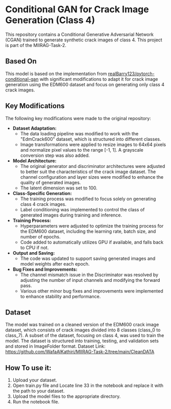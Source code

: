 # Conditional GAN for Crack Image Generation (Class 4)

This repository contains a Conditional Generative Adversarial Network (CGAN) trained to generate synthetic crack images of class 4. This project is part of the MIIRAG-Task-2.

## Based On

This model is based on the implementation from [realBarry123/pytorch-conditional-gan](https://github.com/realBarry123/pytorch-conditional-gan/tree/main) with significant modifications to adapt it for crack image generation using the EDM600 dataset and focus on generating only class 4 crack images.

## Key Modifications

The following key modifications were made to the original repository:

*   **Dataset Adaptation:**
    *   The data loading pipeline was modified to work with the "EdmCrack600" dataset, which is structured into different classes.
    *   Image transformations were applied to resize images to 64x64 pixels and normalize pixel values to the range [-1, 1]. A grayscale conversion step was also added.
*   **Model Architecture:**
    *   The original generator and discriminator architectures were adjusted to better suit the characteristics of the crack image dataset. The channel configuration and layer sizes were modified to enhance the quality of generated images.
    *   The latent dimension was set to 100.
*   **Class-Specific Generation:**
    *   The training process was modified to focus solely on generating class 4 crack images.
    *   Label conditioning was implemented to control the class of generated images during training and inference.
*   **Training Process:**
    *   Hyperparameters were adjusted to optimize the training process for the EDM600 dataset, including the learning rate, batch size, and number of epochs.
    *   Code added to automatically utilizes GPU if available, and falls back to CPU if not.
*   **Output and Saving:**
    *   The code was updated to support saving generated images and model weights after each epoch.
*   **Bug Fixes and Improvements:**
    *   The channel mismatch issue in the Discriminator was resolved by adjusting the number of input channels and modifying the forward pass.
    *   Various other minor bug fixes and improvements were implemented to enhance stability and performance.

## Dataset

The model was trained on a cleaned version of the EDM600 crack image dataset, which consists of crack images divided into 8 classes (class\_0 to class\_7). A subset of the dataset, focusing on class 4, was used to train the model. The dataset is structured into training, testing, and validation sets and stored in ImageFolder format. Dataset Link: https://github.com/WafaAlKathiri/MIIRAG-Task-2/tree/main/CleanDATA

## How To use it:
1. Upload your dataset.
2. Open train.py file and Locate line 33 in the notebook and replace it with the path to your dataset.
3. Upload the model files to the appropriate directory.
4. Run the notebook file.
